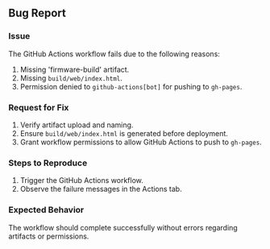 ## Bug Report

### Issue
The GitHub Actions workflow fails due to the following reasons:
1. Missing 'firmware-build' artifact.
2. Missing `build/web/index.html`.
3. Permission denied to `github-actions[bot]` for pushing to `gh-pages`.

### Request for Fix
1. Verify artifact upload and naming.
2. Ensure `build/web/index.html` is generated before deployment.
3. Grant workflow permissions to allow GitHub Actions to push to `gh-pages`.

### Steps to Reproduce
1. Trigger the GitHub Actions workflow.
2. Observe the failure messages in the Actions tab.

### Expected Behavior
The workflow should complete successfully without errors regarding artifacts or permissions.